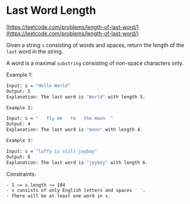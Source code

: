 # Last Word Length
[https://leetcode.com/problems/length-of-last-word/](https://leetcode.com/problems/length-of-last-word/)

Given a string `s` consisting of words and spaces, return the length of the `last` word in the string.

A word is a maximal `substring` consisting of non-space characters only.


Example 1:
```bash
Input: s = "Hello World"
Output: 5
Explanation: The last word is "World" with length 5.
```

```bash
Example 2:

Input: s = "   fly me   to   the moon  "
Output: 4
Explanation: The last word is "moon" with length 4.
```

```bash
Example 3:

Input: s = "luffy is still joyboy"
Output: 6
Explanation: The last word is "joyboy" with length 6.
```

Constraints:

```bash
- 1 <= s.length <= 104
- s consists of only English letters and spaces ' '.
- There will be at least one word in s.
```
